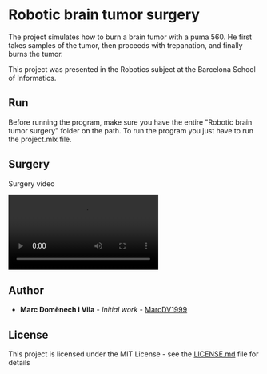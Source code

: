 # Robotic brain tumor surgery

The project simulates how to burn a brain tumor with a puma 560. He first takes samples of the tumor, then proceeds with trepanation, and finally burns the tumor.

This project was presented in the Robotics subject at the Barcelona School of Informatics.



## Run

Before running the program, make sure you have the entire "Robotic brain tumor surgery" folder on the path. To run the program you just have to run the project.mlx file.



## Surgery

Surgery video

<video src="Videos/Surgery.mp4"></video>



## Author

- **Marc Domènech i Vila** - *Initial work* - [MarcDV1999](https://github.com/MarcDV1999)

## License

This project is licensed under the MIT License - see the [LICENSE.md](https://github.com/MarcDV1999/Traffic-Signals-Predictor/blob/main/LICENSE) file for details

